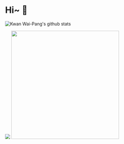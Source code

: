 # Hi~ 👋

![Kwan Wai-Pang's  github stats](https://github-readme-stats-one-bice.vercel.app/api?username=KwanWaiPang&show_icons=true&theme=default&count_private=true&role=OWNER,ORGANIZATION_MEMBER&hide=prs,issues) 

<img src="https://github-readme-stats-one-bice.vercel.app/api?username=KwanWaiPang&show_icons=true&theme=default&count_private=true&role=OWNER,ORGANIZATION_MEMBER&hide=prs,issues" />
<img height=350 src="https://github-readme-stats.vercel.app/api/top-langs/?username=KwanWaiPang&layout=donut&langs_count=6&hide=CMake, JavaScript, Cuda, CSS, PowerShell, GLSL, Roff, Shell" />
